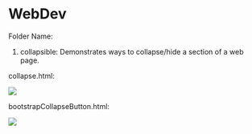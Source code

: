 # WebDev

Folder Name:
1. collapsible: Demonstrates ways to collapse/hide a section of a web page.

collapse.html:

![](images/browserCollapse.JPG)

bootstrapCollapseButton.html:

![](images/browserBootstrapCollapse.JPG)
